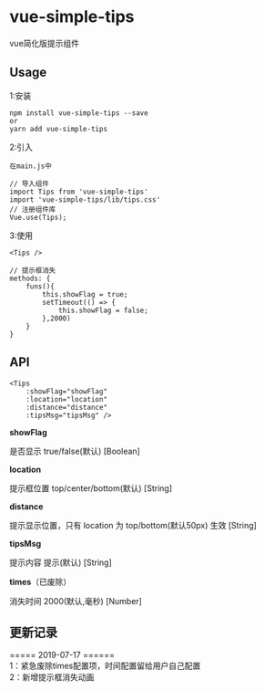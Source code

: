 # vue-simple-tips
vue简化版提示组件

## Usage
1:安装
```
npm install vue-simple-tips --save
or
yarn add vue-simple-tips
```
2:引入
```
在main.js中

// 导入组件
import Tips from 'vue-simple-tips'
import 'vue-simple-tips/lib/tips.css'
// 注册组件库
Vue.use(Tips);
```
3:使用
```
<Tips />  

// 提示框消失
methods: {
    funs(){
        this.showFlag = true;
        setTimeout(() => {
            this.showFlag = false;
        },2000)
    }
}
```

## API
```
<Tips 
    :showFlag="showFlag" 
    :location="location" 
    :distance="distance" 
    :tipsMsg="tipsMsg" />
```
**showFlag**

是否显示 true/false(默认) [Boolean]

**location**

提示框位置 top/center/bottom(默认) [String]

**distance**

提示显示位置，只有 location 为 top/bottom(默认50px) 生效 [String]

**tipsMsg**

提示内容 提示(默认) [String]

**times**（已废除）

消失时间 2000(默认,毫秒) [Number]

## 更新记录  

===== 2019-07-17 ======  
1：紧急废除times配置项，时间配置留给用户自己配置  
2：新增提示框消失动画


